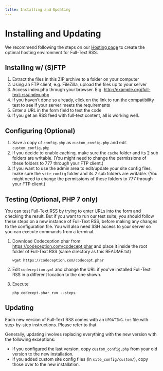 ```yaml
---
title: Installing and Updating
---
```


# Installing and Updating

We recommend following the steps on our [Hosting page](/full-text-rss/hosting.html) to create the optimal hosting environment for Full-Text RSS.

## Installing w/ (S)FTP

1. Extract the files in this ZIP archive to a folder on your computer
1. Using an FTP client, e.g. FileZilla, upload the files up to your server
1. Access index.php through your browser. E.g. http://example.org/full-text-rss/index.php
1. If you haven't done so already, click on the link to run the compatibility test to see if your server meets the requirements
1. Enter a URL in the form field to test the code
1. If you get an RSS feed with full-text content, all is working well.

## Configuring (Optional)

1. Save a copy of `config.php` as `custom_config.php` and edit `custom_config.php`
1. If you decide to enable caching, make sure the `cache` folder and its 2 sub folders are writable.
(You might need to change the permissions of these folders to 777 through your FTP client.)
1. If you want to use the admin area to edit/update your site config files, make sure the
`site_config` folder and its 2 sub folders are writable. (You might need to change the permissions
of these folders to 777 through your FTP client.)

## Testing (Optional, PHP 7 only)

You can test Full-Text RSS by trying to enter URLs into the form and checking the result.
But if you want to run our test suite, you should follow these steps on a new instance of 
Full-Text RSS, before making any changes to the configuration file. You will also need SSH access
to your server so you can execute commands from a terminal.

1. Download Codeception.phar from https://codeception.com/codecept.phar
and place it inside the root folder of Full-Text RSS (same directory as this README.txt)
    ```
    wget https://codeception.com/codecept.phar
    ```

1. Edit `codeception.yml` and change the URL if you've installed Full-Text RSS in a different 
location to the one shown.

3. Execute:
    ``` 
    php codecept.phar run --steps
    ```

## Updating

Each new version of Full-Text RSS comes with an `UPDATING.txt` file with step-by-step instructions. Please refer to that.

Generally, updating involves replacing everything with the new version with the following exceptions:

* If you configured the last version, copy `custom_config.php` from your old version to the new installation.
* If you added custom site config files (in `site_config/custom/`), copy those over to the new installation.
